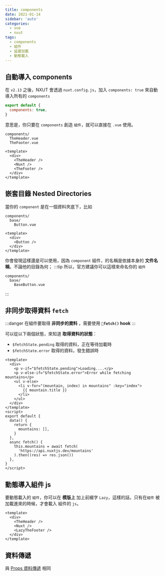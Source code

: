 ```yaml
---
title: components
date: 2021-01-14
sidebar: 'auto'
categories:
  - vue
  - nxut
tags:
  - components
  - 組件
  - 延遲加載
  - 動態載入
---
```


## 自動導入 components

在 `v2.13` 之後，NXUT 會透過 `nuxt.config.js`，加入 `components: true` 來自動導入所有的 `components`

```js
export default {
  components: true,
}
```

意思是，你只要在 `components` 創造 `組件`，就可以直接在 `.vue` 使用。

```
components/
  TheHeader.vue
  TheFooter.vue
```

```vue
<template>
  <div>
    <TheHeader />
    <Nuxt />
    <TheFooter />
  </div>
</template>
```

## 嵌套目錄 Nested Directories

當你的 `component` 是在一個資料夾底下，比如

```{3}
components/
  base/
    Button.vue
```

```vue {3}
<template>
  <div>
    <Button />
  </div>
</template>
```

你會發現這樣還是可以使用，因為 `component` 組件，的名稱是依據本身的 **文件名稱**。不論他的目錄為何；
:::tip
所以，官方建議你可以這樣來命名你的 `組件`

```{3}
components/
  base/
    BaseButton.vue
```

:::

## 非同步取得資料 `fetch`

:::danger
在組件要取得 **非同步的資料** ，需要使用 **`fetch()` hook**
:::

可以從以下兩個狀態，來知道 **取得資料的狀態**：

- `$fetchState.pending` 取得的資料，正在等待加載時
- `$fetchState.error` 取得的資料，發生錯誤時

```vue {3-8,19-23}
<template>
  <div>
    <p v-if="$fetchState.pending">Loading....</p>
    <p v-else-if="$fetchState.error">Error while fetching mountains</p>
    <ul v-else>
      <li v-for="(mountain, index) in mountains" :key="index">
        {{ mountain.title }}
      </li>
    </ul>
  </div>
</template>
<script>
export default {
  data() {
    return {
      mountains: [],
    }
  },
  async fetch() {
    this.mountains = await fetch(
      'https://api.nuxtjs.dev/mountains'
    ).then((res) => res.json())
  },
}
</script>
```

## 動態導入組件 js

要動態載入的 `組件`，你可以在 **模版上** 加上前綴字 `Lazy`，這樣的話，只有在`組件` 被加載進來的時候，才會載入 組件的 `js`。

```vue {5}
<template>
  <div>
    <TheHeader />
    <Nuxt />
    <LazyTheFooter />
  </div>
</template>
```

## 資料傳遞

與 [Props 資料傳遞](../vue/component_props.md) 相同
